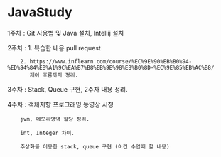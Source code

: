 # JavaStudy

1주차 : Git 사용법 밎 Java 설치, Intellij 설치

2주차 : 1. 복습한 내용 pull request 
        
        2. https://www.inflearn.com/course/%EC%9E%90%EB%B0%94-%ED%94%84%EB%A1%9C%EA%B7%B8%EB%9E%98%EB%B0%8D-%EC%9E%85%EB%AC%B8/
           제어 흐름까지 정리.

3주차 : Stack, Queue 구현, 2주자 내용 정리.

4주차 : 객체지향 프로그래밍 동영상 시청 

        jvm, 메모리영역 할당 정리.
        
        int, Integer 차이.
        
        추상화를 이용한 stack, queue 구현 (이건 수업때 할 내용)
